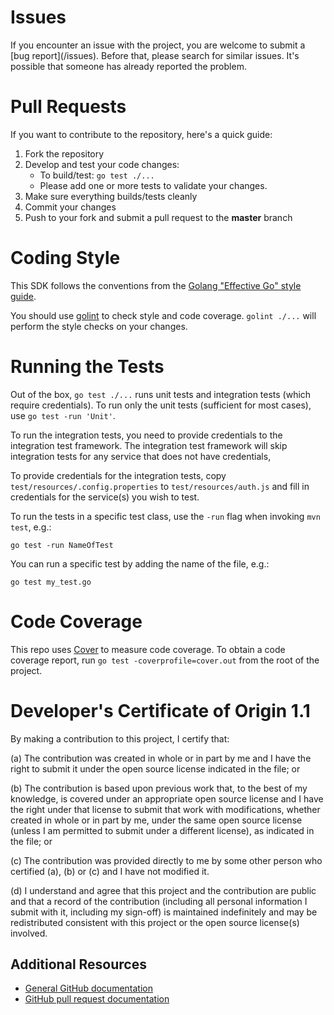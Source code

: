 # Issues

If you encounter an issue with the project, you are welcome to submit a [bug report](<github-repo-url>/issues).
Before that, please search for similar issues. It's possible that someone has already reported the problem.

# Pull Requests

If you want to contribute to the repository, here's a quick guide:
  1. Fork the repository
  2. Develop and test your code changes:
      * To build/test: `go test ./...`   
      * Please add one or more tests to validate your changes.
  3. Make sure everything builds/tests cleanly
  4. Commit your changes  
  5. Push to your fork and submit a pull request to the **master** branch
  
# Coding Style

This SDK follows the conventions from the [Golang "Effective Go" style guide](). 

You should use [golint](https://github.com/golang/lint#installation) to check style and code coverage. `golint ./...` will perform the style checks on your changes.

# Running the Tests

Out of the box, `go test ./...` runs unit tests and integration tests (which require credentials).
To run only the unit tests (sufficient for most cases), use `go test -run 'Unit'`.

To run the integration tests, you need to provide credentials to the integration test framework.
The integration test framework will skip integration tests for any service that does not have credentials,

To provide credentials for the integration tests, copy `test/resources/.config.properties` to `test/resources/auth.js`
and fill in credentials for the service(s) you wish to test.

To run the tests in a specific test class, use the `-run` flag when invoking `mvn test`, e.g.:

```
go test -run NameOfTest
```

You can run a specific test by adding the name of the file, e.g.:

```
go test my_test.go
```

# Code Coverage

This repo uses [Cover](https://golang.org/cmd/cover/) to measure code coverage. To obtain a code coverage report, run `go test -coverprofile=cover.out` from the root of the project.

# Developer's Certificate of Origin 1.1

By making a contribution to this project, I certify that:

(a) The contribution was created in whole or in part by me and I
   have the right to submit it under the open source license
   indicated in the file; or

(b) The contribution is based upon previous work that, to the best
   of my knowledge, is covered under an appropriate open source
   license and I have the right under that license to submit that
   work with modifications, whether created in whole or in part
   by me, under the same open source license (unless I am
   permitted to submit under a different license), as indicated
   in the file; or

(c) The contribution was provided directly to me by some other
   person who certified (a), (b) or (c) and I have not modified
   it.

(d) I understand and agree that this project and the contribution
   are public and that a record of the contribution (including all
   personal information I submit with it, including my sign-off) is
   maintained indefinitely and may be redistributed consistent with
   this project or the open source license(s) involved.

## Additional Resources
+ [General GitHub documentation](https://help.github.com/)
+ [GitHub pull request documentation](https://help.github.com/send-pull-requests/)

[Maven]: https://maven.apache.org/guides/getting-started/maven-in-five-minutes.html
